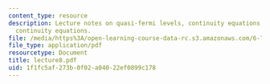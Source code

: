 ```yaml
---
content_type: resource
description: Lecture notes on quasi-fermi levels, continuity equations, and surface
  continuity equations.
file: /media/https%3A/open-learning-course-data-rc.s3.amazonaws.com/6-720j-integrated-microelectronic-devices-spring-2007/1f1fc5af273b0f02a04022ef0899c178_lecture8.pdf
file_type: application/pdf
resourcetype: Document
title: lecture8.pdf
uid: 1f1fc5af-273b-0f02-a040-22ef0899c178
---
```

